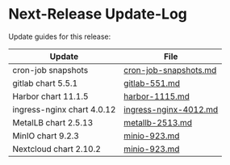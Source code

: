 # Next-Release Update-Log

Update guides for this release:

| Update                     | File                                             |
| -------------------------- | ------------------------------------------------ |
| cron-job snapshots         | [cron-job-snapshots.md](./cron-job-snapshots.md) |
| gitlab chart 5.5.1         | [gitlab-551.md](./gitlab-551.md)                 |
| Harbor chart 11.1.5        | [harbor-1115.md](./harbor-1115.md)               |
| ingress-nginx chart 4.0.12 | [ingress-nginx-4012.md](./ingress-nginx-4012.md) |
| MetalLB chart 2.5.13       | [metallb-2513.md](./metallb-2513.md)             |
| MinIO chart 9.2.3          | [minio-923.md](./minio-923.md)                   |
| Nextcloud chart 2.10.2     | [minio-923.md](./nextcloud-2102.md)                   |
